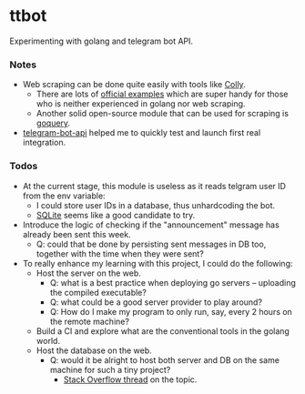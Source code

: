 # ttbot

Experimenting with golang and telegram bot API.

### Notes

- Web scraping can be done quite easily with tools like [Colly](https://github.com/gocolly/colly).
  - There are lots of [official examples](https://github.com/gocolly/colly/tree/master/_examples) which are super handy for those who is neither experienced in golang nor web scraping.
  - Another solid open-source module that can be used for scraping is [goquery](https://github.com/PuerkitoBio/goquery).
- [telegram-bot-api](https://github.com/go-telegram-bot-api/telegram-bot-api) helped me to quickly test and launch first real integration.

### Todos

- At the current stage, this module is useless as it reads telgram user ID from the env variable:
  - I could store user IDs in a database, thus unhardcoding the bot.
  - [SQLite](https://sqlite.org/index.html) seems like a good candidate to try.
- Introduce the logic of checking if the "announcement" message has already been sent this week.
  - Q: could that be done by persisting sent messages in DB too, together with the time when they were sent?
- To really enhance my learning with this project, I could do the following:
  - Host the server on the web.
    - Q: what is a best practice when deploying go servers – uploading the compiled executable?
    - Q: what could be a good server provider to play around?
    - Q: How do I make my program to only run, say, every 2 hours on the remote machine?
  - Build a CI and explore what are the conventional tools in the golang world.
  - Host the database on the web.
    - Q: would it be alright to host both server and DB on the same machine for such a tiny project?
      - [Stack Overflow thread](https://stackoverflow.com/questions/659970/why-is-it-not-advisable-to-have-the-database-and-web-server-on-the-same-machine) on the topic.

